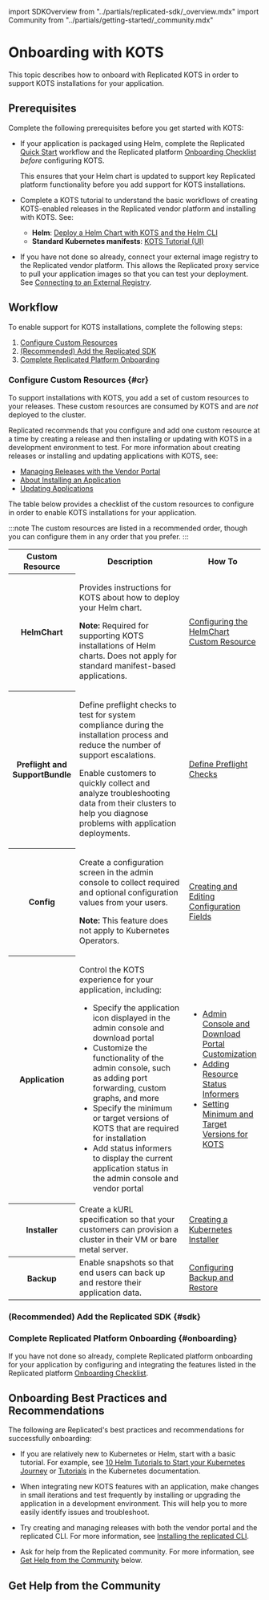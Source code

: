 import SDKOverview from "../partials/replicated-sdk/_overview.mdx"
import Community from "../partials/getting-started/_community.mdx"

# Onboarding with KOTS

This topic describes how to onboard with Replicated KOTS in order to support KOTS installations for your application.

## Prerequisites

Complete the following prerequisites before you get started with KOTS:

* If your application is packaged using Helm, complete the Replicated [Quick Start](replicated-onboarding) workflow and the Replicated platform [Onboarding Checklist](/vendor/replicated-onboarding-checklist) _before_ configuring KOTS.

  This ensures that your Helm chart is updated to support key Replicated platform functionality before you add support for KOTS installations. 

* Complete a KOTS tutorial to understand the basic workflows of creating KOTS-enabled releases in the Replicated vendor platform and installing with KOTS. See:
  * **Helm**: [Deploy a Helm Chart with KOTS and the Helm CLI](/vendor/tutorial-kots-helm-setup)
  * **Standard Kubernetes manifests**: [KOTS Tutorial (UI)](/vendor/tutorial-kots-ui-setup)

* If you have not done so already, connect your external image registry to the Replicated vendor platform. This allows the Replicated proxy service to pull your application images so that you can test your deployment. See [Connecting to an External Registry](/vendor/packaging-private-images).

## Workflow

To enable support for KOTS installations, complete the following steps:

1. [Configure Custom Resources](#cr)
1. [(Recommended) Add the Replicated SDK](#sdk)
1. [Complete Replicated Platform Onboarding](#onboarding)

### Configure Custom Resources {#cr}

To support installations with KOTS, you add a set of custom resources to your releases. These custom resources are consumed by KOTS and are _not_ deployed to the cluster. 

Replicated recommends that you configure and add one custom resource at a time by creating a release and then installing or updating with KOTS in a development environment to test. For more information about creating releases or installing and updating applications with KOTS, see:
* [Managing Releases with the Vendor Portal](releases-creating-releases)
* [About Installing an Application](/enterprise/installing-overview)
* [Updating Applications](/enterprise/updating-apps)

The table below provides a checklist of the custom resources to configure in order to enable KOTS installations for your application.

:::note
The custom resources are listed in a recommended order, though you can configure them in any order that you prefer.
:::

<table>
  <tr>
    <th width="25%">Custom Resource</th>
    <th width="50%">Description</th>
    <th width="25%">How To</th>
  </tr>
  <tr>
    <th>HelmChart</th>
    <td><p>Provides instructions for KOTS about how to deploy your Helm chart.</p><p><strong>Note:</strong> Required for supporting KOTS installations of Helm charts. Does not apply for standard manifest-based applications.</p></td>
    <td>
      <a href="helm-native-v2-using">Configuring the HelmChart Custom Resource</a>
    </td>
  </tr>
  <tr>
    <th>Preflight and SupportBundle</th>
    <td><p>Define preflight checks to test for system compliance during the installation process and reduce the number of support escalations.</p><p>Enable customers to quickly collect and analyze troubleshooting data from their clusters to help you diagnose problems with application deployments.</p></td>
    <td>
      <a href="/vendor/preflight-defining">Define Preflight Checks</a>
    </td>
  </tr>
  <tr>
  <th>Config</th>
    <td>
      <p>Create a configuration screen in the admin console to collect required and optional configuration values from your users.</p>
      <p><strong>Note:</strong> This feature does not apply to Kubernetes Operators.</p>
    </td>
    <td><a href="/vendor/admin-console-customize-config-screen">Creating and Editing Configuration Fields</a></td>
  </tr>
  <tr>
    <th>Application</th>
    <td><p>Control the KOTS experience for your application, including:</p>
    <ul>
      <li>Specify the application icon displayed in the admin console and download portal</li>
      <li>Customize the functionality of the admin console, such as adding port forwarding, custom graphs, and more</li>
      <li>Specify the minimum or target versions of KOTS that are required for installation</li>
      <li>Add status informers to display the current application status in the admin console and vendor portal</li>
    </ul>  
    </td>
    <td>
      <ul>
        <li><a href="admin-console-customize-app-icon">Admin Console and Download Portal Customization</a></li>
        <li><a href="admin-console-display-app-status">Adding Resource Status Informers</a></li>
        <li><a href="packaging-kots-versions">Setting Minimum and Target Versions for KOTS</a></li>
      </ul>
    </td>  
  </tr>
  <tr>
    <th>Installer</th>
    <td>Create a kURL specification so that your customers can provision a cluster in their VM or bare metal server.</td>
    <td><a href="packaging-embedded-kubernetes">Creating a Kubernetes Installer</a></td>
  </tr>
  <tr>
    <th>Backup</th>
    <td>Enable snapshots so that end users can back up and restore their application data.</td>
    <td>
      <a href="snapshots-configuring-backups">Configuring Backup and Restore</a>
    </td>
  </tr>
</table>

### (Recommended) Add the Replicated SDK {#sdk}

<SDKOverview/>

### Complete Replicated Platform Onboarding {#onboarding}

If you have not done so already, complete Replicated platform onboarding for your application by configuring and integrating the features listed in the Replicated platform [Onboarding Checklist](/vendor/replicated-onboarding-checklist#feature-checklist).
## Onboarding Best Practices and Recommendations

The following are Replicated's best practices and recommendations for successfully onboarding:

* If you are relatively new to Kubernetes or Helm, start with a basic tutorial. For example, see [10 Helm Tutorials to Start your Kubernetes Journey](https://jfrog.com/blog/10-helm-tutorials-to-start-your-kubernetes-journey/) or [Tutorials](https://kubernetes.io/docs/tutorials/) in the Kubernetes documentation.

* When integrating new KOTS features with an application, make changes in small iterations and test frequently by installing or upgrading the application in a development environment. This will help you to more easily identify issues and troubleshoot.

* Try creating and managing releases with both the vendor portal and the replicated CLI. For more information, see [Installing the replicated CLI](/reference/replicated-cli-installing).

* Ask for help from the Replicated community. For more information, see [Get Help from the Community](#get-help-from-the-community) below.

## Get Help from the Community

<Community/>